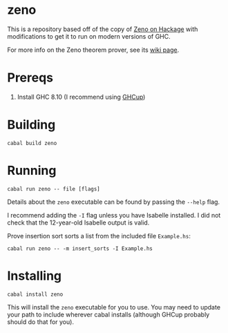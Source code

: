 # zeno

This is a repository based off of the copy of [Zeno on Hackage](https://hackage.haskell.org/package/zeno)
with modifications to get it to run on modern versions of GHC.

For more info on the Zeno theorem prover, see its [wiki page](https://wiki.haskell.org/Zeno).

# Prereqs

1. Install GHC 8.10 (I recommend using [GHCup](https://www.haskell.org/ghcup/))

# Building

``` shell
cabal build zeno
```

# Running

``` shell
cabal run zeno -- file [flags]
```

Details about the `zeno` executable can be found by passing the `--help` flag.

I recommend adding the `-I` flag unless you have Isabelle installed. I did
not check that the 12-year-old Isabelle output is valid.

Prove insertion sort sorts a list from the included file `Example.hs`:

``` shell
cabal run zeno -- -m insert_sorts -I Example.hs
```

# Installing

``` shell
cabal install zeno
```

This will install the `zeno` executable for you to use. You may need to update
your path to include wherever cabal installs (although GHCup probably should do
that for you).
